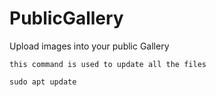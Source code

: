 # PublicGallery
Upload images into your public Gallery


```
this command is used to update all the files

sudo apt update

```
